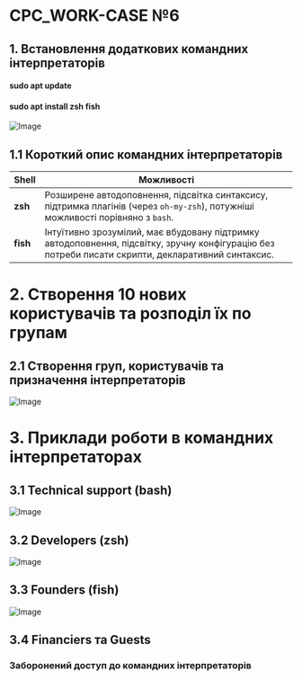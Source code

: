 # СРС_WORK-CASE №6
## 1. Встановлення додаткових командних інтерпретаторів
#### sudo apt update
#### sudo apt install zsh fish

![Image](https://github.com/user-attachments/assets/f102a203-7912-4fb8-ae06-888591dd55a6)

## 1.1 Короткий опис командних інтерпретаторів

| Shell    | Можливості                                                                                                                                         |
| -------- | -------------------------------------------------------------------------------------------------------------------------------------------------- |
| **zsh**  | Розширене автодоповнення, підсвітка синтаксису, підтримка плагінів (через `oh-my-zsh`), потужніші можливості порівняно з `bash`.                   |
| **fish** | Інтуїтивно зрозумілий, має вбудовану підтримку автодоповнення, підсвітку, зручну конфігурацію без потреби писати скрипти, декларативний синтаксис. |

# 2. Cтворення 10 нових користувачів та розподіл їх по групам
## 2.1 Створення груп, користувачів та призначення інтерпретаторів

![Image](https://github.com/user-attachments/assets/e61d376c-3030-4093-ab67-97a1acfdb301)


# 3. Приклади роботи в командних інтерпретаторах
## 3.1 Technical support (bash)

![Image](https://github.com/user-attachments/assets/6809dfcd-260d-4bc5-b026-d705441a7fc1)

## 3.2 Developers (zsh)

![Image](https://github.com/user-attachments/assets/5586da66-f8f9-45d0-a52c-32e90b8dac69)

## 3.3 Founders (fish)

![Image](https://github.com/user-attachments/assets/7af363e4-9c49-4337-9e97-2716db5c714e)

## 3.4 Financiers та Guests

### Заборонений доступ до командних інтерпретаторів





